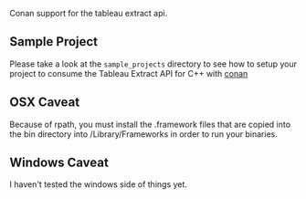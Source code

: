 Conan support for the tableau extract api.

## Sample Project

Please take a look at the `sample_projects` directory to see how to setup
your project to consume the Tableau Extract API for C++ with
[conan](http://conan.io)

## OSX Caveat

Because of rpath, you must install the .framework files that are copied into
the bin directory into /Library/Frameworks in order to run your binaries.

## Windows Caveat

I haven't tested the windows side of things yet.
